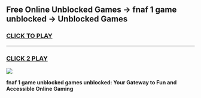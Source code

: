 
## Free Online Unblocked Games → fnaf 1 game unblocked → Unblocked Games
<h3>
<a href="https://premium.freeplayer.one?title=fnaf_1_game_unblocked&ref=21F">CLICK TO PLAY</a></h3>
<hr>

<h3>
<a href="https://premium.freeplayer.one?title=fnaf_1_game_unblocked&ref=21F">CLICK 2 PLAY</a>
  
</h3>

<a href="https://premium.freeplayer.one?title=fnaf_1_game_unblocked&ref=21F/"><img src="https://clearcache.store/games.png"></a>


**fnaf 1 game unblocked games unblocked: Your Gateway to Fun and Accessible Online Gaming**
